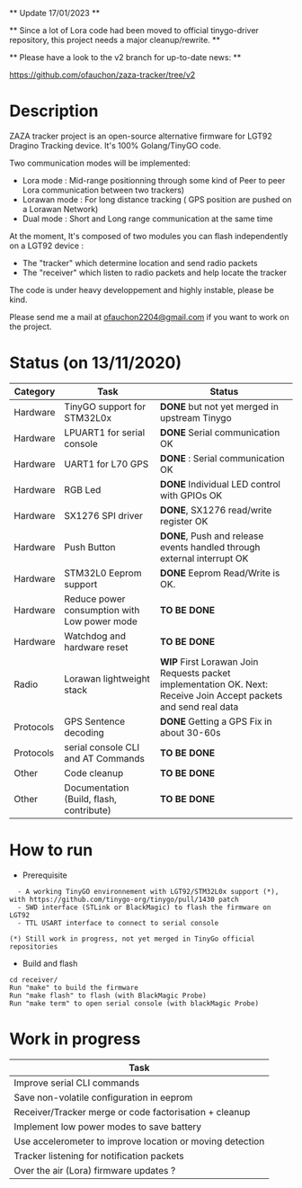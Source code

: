 
** Update 17/01/2023 **

** Since a lot of Lora code had been moved to official tinygo-driver repository, this project needs a major cleanup/rewrite.  **

** Please have a look to the v2 branch for up-to-date news: **

https://github.com/ofauchon/zaza-tracker/tree/v2


# Description

ZAZA tracker project is an open-source alternative firmware for LGT92 Dragino Tracking device. It's 100% Golang/TinyGO code. 

Two communication modes will be implemented:

  * Lora mode : Mid-range positionning through some kind of Peer to peer Lora communication between two trackers)
  * Lorawan mode : For long distance tracking ( GPS position are pushed on a Lorawan Network)
  * Dual mode :  Short and Long range communication at the same time

At the moment, It's composed of two modules you can flash independently on a LGT92 device :  

  * The "tracker" which determine location and send radio packets
  * The "receiver" which listen to radio packets and help locate the tracker

The code is under heavy developpement and highly instable, please be kind. 

Please send me a mail at ofauchon2204@gmail.com if you want to work on the project. 

# Status (on 13/11/2020)

|Category|Task|Status|
|---|----|----|
|Hardware|TinyGO support for STM32L0x|  **DONE** but not yet merged in upstream Tinygo|
|Hardware|LPUART1 for serial console |**DONE** Serial communication OK| 
|Hardware|UART1 for L70 GPS|**DONE** : Serial communication OK|
|Hardware|RGB Led|**DONE** Individual LED control with GPIOs OK |
|Hardware|SX1276 SPI driver |**DONE**, SX1276 read/write register OK |
|Hardware|Push Button|**DONE**, Push and release events handled through external interrupt OK|
|Hardware|STM32L0 Eeprom support|**DONE** Eeprom Read/Write is OK. |
|Hardware|Reduce power consumption with Low power mode| **TO BE DONE** |
|Hardware|Watchdog and hardware reset| **TO BE DONE** |
|Radio|Lorawan lightweight stack| **WIP** First Lorawan Join Requests packet implementation OK. Next: Receive Join Accept packets and send real data  |
|Protocols|GPS Sentence decoding|**DONE** Getting a GPS Fix in about 30-60s|
|Protocols|serial console CLI and AT Commands| **TO BE DONE** |
|Other|Code cleanup| **TO BE DONE** |
|Other|Documentation (Build, flash, contribute)| **TO BE DONE** |

# How to run  

  * Prerequisite
```
  - A working TinyGO environnement with LGT92/STM32L0x support (*), with https://github.com/tinygo-org/tinygo/pull/1430 patch
  - SWD interface (STLink or BlackMagic) to flash the firmware on LGT92
  - TTL USART interface to connect to serial console 
 
(*) Still work in progress, not yet merged in TinyGo official repositories
```


  * Build and flash 

```
cd receiver/
Run "make" to build the firmware
Run "make flash" to flash (with BlackMagic Probe)
Run "make term" to open serial console (with blackMagic Probe)
```

# Work in progress

|Task |
|-|
|Improve serial CLI commands
|Save non-volatile configuration in eeprom 
|Receiver/Tracker merge or code factorisation + cleanup| 
|Implement low power modes to save battery|
|Use accelerometer to improve location or moving detection|
|Tracker listening for notification packets|
|Over the air (Lora) firmware updates ? |
 


